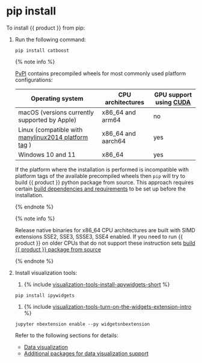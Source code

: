 # pip install

To install {{ product }} from pip:

1. Run the following command:

    ```no-highlight
    pip install catboost
    ```

    {% note info %}

    [PyPI](https://pypi.org/) contains precompiled wheels for most commonly used platform configurations:

    |Operating system|CPU architectures|GPU support using [CUDA](https://developer.nvidia.com/cuda-zone)|
    |--------|-----------------|------------|
    | macOS (versions currently supported by Apple) | x86_64 and arm64 |no|
    | Linux (compatible with [manylinux2014 platform tag](https://peps.python.org/pep-0599/) ) | x86_64 and aarch64 |yes|
    | Windows 10 and 11 | x86_64 |yes|

    If the platform where the installation is performed is incompatible with platform tags of the available precompiled wheels then `pip` will try to build {{ product }} python package from source. This approach requires certain [build dependencies and requirements](python-installation-method-build-from-source.md#dependencies-and-requirements) to be set up before the installation.

    {% endnote %}

    {% note info %}

    Release native binaries for x86_64 CPU architectures are built with SIMD extensions SSE2, SSE3, SSSE3, SSE4 enabled. If you need to run {{ product }} on older CPUs that do not support these instruction sets [build {{ product }} package from source](../installation/python-installation-method-build-from-source.md)

    {% endnote %}

1. Install visualization tools:
    1. {% include [visualization-tools-install-apywidgets-short](../_includes/work_src/reusage-installation/install-apywidgets-short.md) %}

    ```no-highlight
    pip install ipywidgets
    ```

    1. {% include [visualization-tools-turn-on-the-widgets-extension-intro](../_includes/work_src/reusage-installation/turn-on-the-widgets-extension-intro.md) %}

    ```no-highlight
    jupyter nbextension enable --py widgetsnbextension
    ```

    Refer to the following sections for details:
    - [Data visualization](../features/visualization.md)
    - [Additional packages for data visualization support](../installation/python-installation-additional-data-visualization-packages.md)
